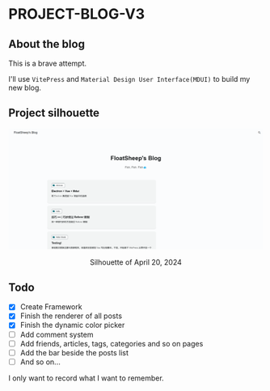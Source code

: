 # PROJECT-BLOG-V3

## About the blog

This is a brave attempt.

I'll use `VitePress` and `Material Design User Interface(MDUI)` to build my new blog.

## Project silhouette

![Silhouette of April 20, 2024](./images/silhouette.png)

<center>Silhouette of April 20, 2024</center>

## Todo

- [x] Create Framework
- [x] Finish the renderer of all posts
- [x] Finish the dynamic color picker
- [ ] Add comment system
- [ ] Add friends, articles, tags, categories and so on pages
- [ ] Add the bar beside the posts list
- [ ] And so on...

I only want to record what I want to remember.